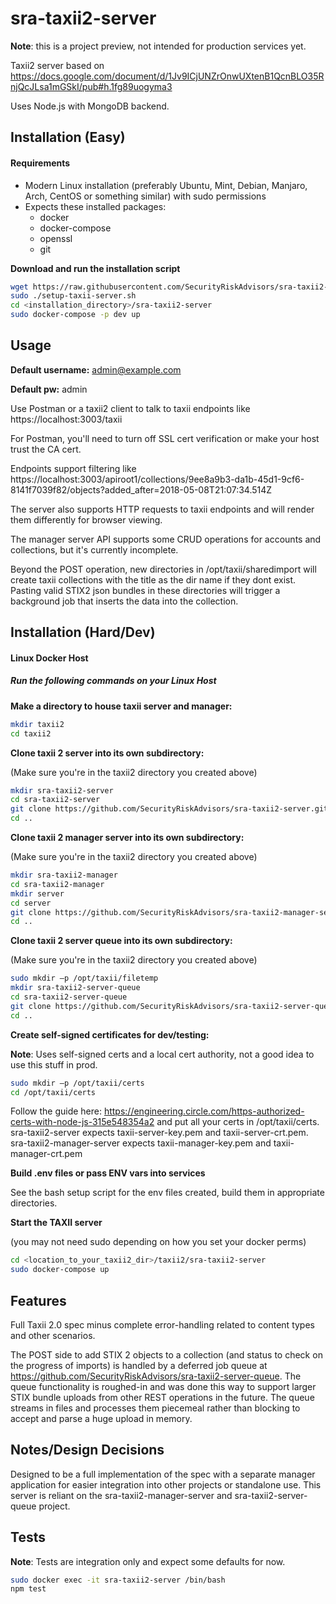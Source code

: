 # sra-taxii2-server

**Note**: this is a project preview, not intended for production services yet.  

Taxii2 server based on https://docs.google.com/document/d/1Jv9ICjUNZrOnwUXtenB1QcnBLO35RnjQcJLsa1mGSkI/pub#h.1fg89uogyma3

Uses Node.js with MongoDB backend.

## Installation (Easy) ##

#### Requirements ####
* Modern Linux installation (preferably Ubuntu, Mint, Debian, Manjaro, Arch, CentOS or something similar) with sudo permissions
* Expects these installed packages:
  * docker
  * docker-compose
  * openssl
  * git

**Download and run the installation script**
```bash
wget https://raw.githubusercontent.com/SecurityRiskAdvisors/sra-taxii2-server/master/setup-taxii-server.sh 
sudo ./setup-taxii-server.sh
cd <installation_directory>/sra-taxii2-server
sudo docker-compose -p dev up
```

## Usage ##

**Default username:** admin@example.com

**Default pw:** admin

Use Postman or a taxii2 client to talk to taxii endpoints like https://localhost:3003/taxii

For Postman, you'll need to turn off SSL cert verification or make your host trust the CA cert.

Endpoints support filtering like
https://localhost:3003/apiroot1/collections/9ee8a9b3-da1b-45d1-9cf6-8141f7039f82/objects?added_after=2018-05-08T21:07:34.514Z

The server also supports HTTP requests to taxii endpoints and will render them differently for browser viewing.

The manager server API supports some CRUD operations for accounts and collections, but it's currently incomplete.

Beyond the POST operation, new directories in /opt/taxii/sharedimport will create taxii collections with the title as the dir name if they dont exist.  Pasting valid STIX2 json bundles in these directories will trigger a background job that inserts the data into the collection.  

## Installation (Hard/Dev) ##

#### Linux Docker Host ####

##### Run the following commands on your Linux Host #####

**Make a directory to house taxii server and manager:**
```bash
mkdir taxii2
cd taxii2
```

**Clone taxii 2 server into its own subdirectory:**

(Make sure you're in the taxii2 directory you created above)
```bash
mkdir sra-taxii2-server
cd sra-taxii2-server
git clone https://github.com/SecurityRiskAdvisors/sra-taxii2-server.git .
cd ..
```

**Clone taxii 2 manager server into its own subdirectory:**

(Make sure you're in the taxii2 directory you created above)
```bash
mkdir sra-taxii2-manager
cd sra-taxii2-manager
mkdir server
cd server
git clone https://github.com/SecurityRiskAdvisors/sra-taxii2-manager-server.git .
cd ..
```

**Clone taxii 2 server queue into its own subdirectory:**

(Make sure you're in the taxii2 directory you created above)
```bash
sudo mkdir –p /opt/taxii/filetemp
mkdir sra-taxii2-server-queue
cd sra-taxii2-server-queue
git clone https://github.com/SecurityRiskAdvisors/sra-taxii2-server-queue.git .
cd ..
```

**Create self-signed certificates for dev/testing:**

**Note**: Uses self-signed certs and a local cert authority, not a good idea to use this stuff in prod.

```bash
sudo mkdir –p /opt/taxii/certs
cd /opt/taxii/certs
```

Follow the guide here: https://engineering.circle.com/https-authorized-certs-with-node-js-315e548354a2 and put all your certs in /opt/taxii/certs.  sra-taxii2-server expects taxii-server-key.pem and taxii-server-crt.pem.  sra-taxii2-manager-server expects taxii-manager-key.pem and taxii-manager-crt.pem

**Build .env files or pass ENV vars into services**

See the bash setup script for the env files created, build them in appropriate directories. 


**Start the TAXII server**

(you may not need sudo depending on how you set your docker perms)
```bash
cd <location_to_your_taxii2_dir>/taxii2/sra-taxii2-server
sudo docker-compose up
```


## Features ##

Full Taxii 2.0 spec minus complete error-handling related to content types and other scenarios. 

The POST side to add STIX 2 objects to a collection (and status to check on the progress of imports) is handled by a deferred job queue at https://github.com/SecurityRiskAdvisors/sra-taxii2-server-queue.  The queue functionality is roughed-in and was done this way to support larger STIX bundle uploads from other REST operations in the future.  The queue streams in files and processes them piecemeal rather than blocking to accept and parse a huge upload in memory.  

## Notes/Design Decisions ##

Designed to be a full implementation of the spec with a separate manager application for easier integration into other projects or standalone use.  This server is reliant on the sra-taxii2-manager-server and sra-taxii2-server-queue project.

## Tests ##

**Note**: Tests are integration only and expect some defaults for now.
```bash
sudo docker exec -it sra-taxii2-server /bin/bash 
npm test
```
